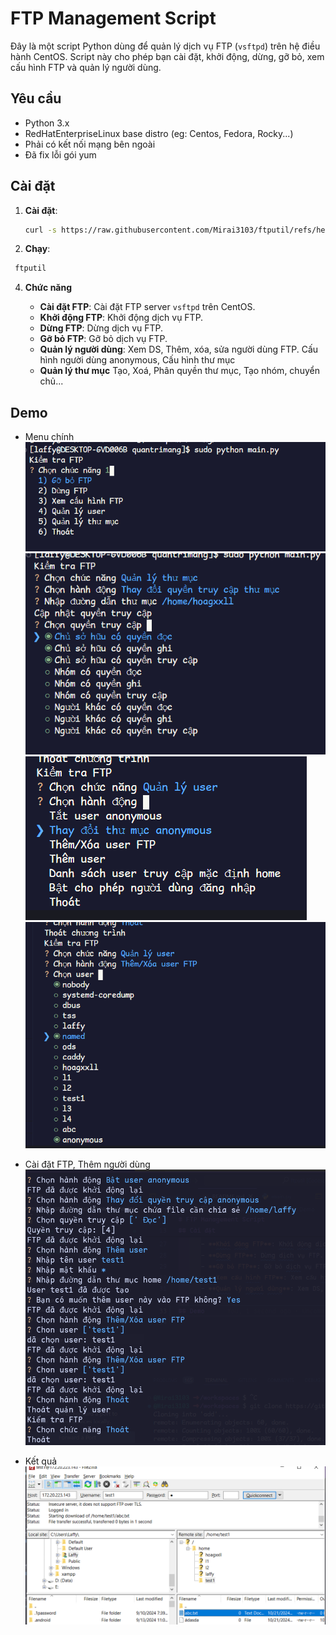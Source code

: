 

# FTP Management Script

Đây là một script Python dùng để quản lý dịch vụ FTP (`vsftpd`) trên hệ điều hành CentOS. Script này cho phép bạn cài đặt, khởi động, dừng, gỡ bỏ, xem cấu hình FTP và quản lý người dùng.

## Yêu cầu

- Python 3.x
- RedHatEnterpriseLinux base distro (eg: Centos, Fedora, Rocky...)
- Phải có kết nối mạng bên ngoài
- Đã fix lỗi gói yum
## Cài đặt

1. **Cài đặt**:
   ```bash
   curl -s https://raw.githubusercontent.com/Mirai3103/ftputil/refs/heads/master/setup.sh | bash
   ```
2. **Chạy**:

  ```bash
   ftputil
   ```
4. **Chức năng**
   
      - **Cài đặt FTP**: Cài đặt FTP server `vsftpd` trên CentOS.
      - **Khởi động FTP**: Khởi động dịch vụ FTP.
      - **Dừng FTP**: Dừng dịch vụ FTP.
      - **Gỡ bỏ FTP**: Gỡ bỏ dịch vụ FTP.
      - **Quản lý người dùng**: Xem DS, Thêm, xóa, sửa người dùng FTP. Cấu hình người dùng anonymous, Cấu hình thư mục
      - **Quản lý thư mục** Tạo, Xoá, Phân quyền thư mục, Tạo nhóm, chuyển chủ...
   
## Demo
- Menu chính
![alt text](./images/image1.png)
![alt text](./images/image2.png)
![alt text](./images/image3.png)
![alt text](./images/image4.png)


- Cài đặt FTP, Thêm người dùng
![alt text](./images/b2.png)
- Kết quả
![alt text](./images/rest.png)
